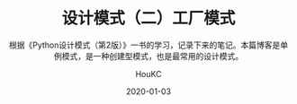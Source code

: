 ---
layout:     post
title:      设计模式（二）工厂模式
subtitle:   根据《Python设计模式（第2版）》一书的学习，记录下来的笔记。本篇博客是单例模式，是一种创建型模式，也是最常用的设计模式。
date:       2020-01-03
author:     HouKC
header-img: img/post-bg-coffee.jpeg
catalog:    true
tags:
    - 设计模式
    - Python
    - 笔记
---
